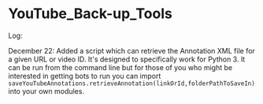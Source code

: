 # YouTube_Back-up_Tools

Log: 

December 22: Added a script which can retrieve the Annotation XML file for a given URL or video ID.
It's designed to specifically work for Python 3. It can be run from the command line but for those of you
who might be interested in getting bots to run you can import `saveYouTubeAnnotations.retrieveAnnotation(linkOrId,folderPathToSaveIn)` into your own modules. 

